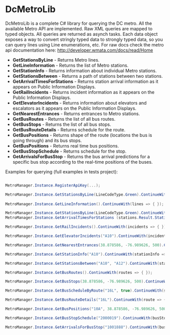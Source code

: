 DcMetroLib
==========
          
DcMetroLib is a complete C# library for querying the DC metro.  All the available Metro API are implemented. Raw XML queries are mapped to typed objects. All queries are returned as asynch tasks.  Each data object exposes a way to convert stringly typed data to strongly typed data, so you can query lines using Line enumerations, etc.  For raw docs check the metro api documentation here: http://developer.wmata.com/docs/read/Home

- **GetStationsByLine** -  Returns Metro lines.
- **GetLineInformation** - Returns the list of Metro stations.
- **GetStationInfo** - Returns information about individual Metro stations.
- **GetStationsBetween** - Returns a path of stations between two stations.
- **GetArrivalTimesForStations** - Returns station arrival information as it appears on Public Information Displays.
- **GetRailIncidents** - Returns incident information as it appears on the Public Information Displays.
- **GetElevatorIncidents** - Returns information about elevators and escalators as it appears on the Public Information Displays.
- **GetNearestEntrances** - Returns entrances to Metro stations.
- **GetBusRoutes** - Returns the list of all bus routes.
- **GetBusStops** - Returns the list of all bus stops.
- **GetBusRouteDetails** - Returns schedule for the route.
- **GetBusPositions** - Returns shape of the route (locations the bus is going through) and its bus stops.
- **GetBusPositions** - Returns real time bus positions.
- **GetBusStopSchedule** - Returns schedule for the stop.
- **GetArrivalsForBusStop** - Returns the bus arrival predictions for a specific bus stop according to the real-time positions of the buses. 

Examples for querying (full examples in tests project):

```c#

MetroManager.Instance.RegisterApiKey(...);                               

MetroManager.Instance.GetStationsByLine(LineCodeType.Green).ContinueWith(stations => { });       
                                                                         
MetroManager.Instance.GetLineInformation().ContinueWith(lines => { }); 

MetroManager.Instance.GetStationsByLine(LineCodeType.Green).ContinueWith(stations =>
MetroManager.Instance.GetArrivalTimesForStations (stations.Result.Stations).ContinueWith(arrivals => { }));

MetroManager.Instance.GetRailIncidents().ContinueWith(incidents => { });

MetroManager.Instance.GetElevatorIncidents("A10").ContinueWith(incidents => { });

MetroManager.Instance.GetNearestEntrances(38.878586, -76.989626, 500).ContinueWith(stationEntrances => { });

MetroManager.Instance.GetStationInfo("A10").ContinueWith(stationInfo => { });

MetroManager.Instance.GetStationsBetween("A10", "A12").ContinueWith(stationList => { });

MetroManager.Instance.GetBusRoutes().ContinueWith(routes => { });

MetroManager.Instance.GetBusStops(38.878586, -76.989626, 500).ContinueWith(stops => { });

MetroManager.Instance.GetBusScheduleByRoute("16L", true).ContinueWith(schedule => { });

MetroManager.Instance.GetBusRouteDetails("16L").ContinueWith(route => { });

MetroManager.Instance.GetBusPositions("10A", 38.878586, -76.989626, 50000, true).ContinueWith(route => { });                                   

MetroManager.Instance.GetBusStopSchedule("2000019").ContinueWith(busStop => { });

MetroManager.Instance.GetArrivalsForBusStop("1001888").ContinueWith(busStop => { });
                                                                         
```                                                                         